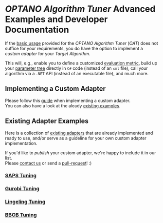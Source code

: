 # _OPTANO Algorithm Tuner_ Advanced Examples and Developer Documentation

If the [basic usage](../userDoc/basic_usage.md) provided for the *OPTANO Algorithm Tuner* (*OAT*) does not suffice for your requirements, you do have the option to implement a _custom adapter_ for your _Target Algorithm_.

This will, e.g., enable you to define a customized [evaluation metric](advanced.md#evaluator), build up your [parameter tree](advanced.md#paramtree) directly in `C#` code (instead of an `xml` file), call your algorithm via a `.NET` API (instead of an executable file), and much more.

## Implementing a Custom Adapter

Please follow this [guide](advanced.md) when implementing a custom adapter.<br/>
You can also have a look at the aleady [existing examples](examples.md).

## Existing Adapter Examples

Here is a collection of [existing adapters](examples.md) that are already implemented and ready to use, and/or serve as a guideline for your own custom adapter implementation.

If you'd like to *publish* your custom adapter, we're happy to include it in our list.<br/>
Please [contact us](https://optano.com/en/about-us/#contact) or send a [pull-request](https://github.com/OPTANO/optano.algorithm.tuner.examples)! :)

### [SAPS Tuning](saps.md)

### [Gurobi Tuning](gurobi.md)

### [Lingeling Tuning](lingeling.md)

### [BBOB Tuning](bbob.md)

